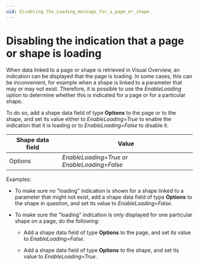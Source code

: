 ```yaml
---
uid: Disabling_the_Loading_message_for_a_page_or_shape
---
```


# Disabling the indication that a page or shape is loading

When data linked to a page or shape is retrieved in Visual Overview, an indication can be displayed that the page is loading. In some cases, this can be inconvenient, for example when a shape is linked to a parameter that may or may not exist. Therefore, it is possible to use the *EnableLoading* option to determine whether this is indicated for a page or for a particular shape.

To do so, add a shape data field of type **Options** to the page or to the shape, and set its value either to *EnableLoading=True* to enable the indication that it is loading or to *EnableLoading=False* to disable it.

| Shape data field | Value                                                                                               |
|------------------|-----------------------------------------------------------------------------------------------------|
| Options          | *EnableLoading=True* or *EnableLoading=False* |

Examples:

- To make sure no "loading" indication is shown for a shape linked to a parameter that might not exist, add a shape data field of type **Options** to the shape in question, and set its value to *EnableLoading=False*.

- To make sure the "loading" indication is only displayed for one particular shape on a page, do the following:

  - Add a shape data field of type **Options** to the page, and set its value to *EnableLoading=False*.

  - Add a shape data field of type **Options** to the shape, and set its value to *EnableLoading=True*.
